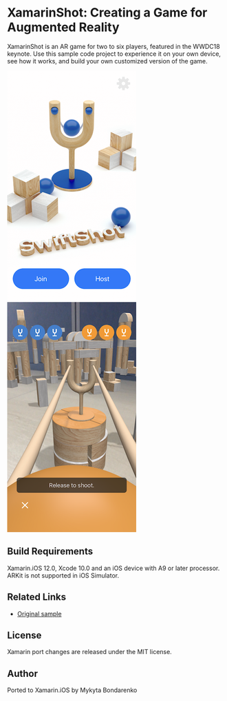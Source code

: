 XamarinShot: Creating a Game for Augmented Reality
============

XamarinShot is an AR game for two to six players, featured in the WWDC18 keynote. Use this sample code project to experience it on your own device, see how it works, and build your own customized version of the game.

![Home Screen](Screenshots/screenshot-1.png)![Shooting](Screenshots/screenshot-4.png)

Build Requirements
-------

Xamarin.iOS 12.0, Xcode 10.0 and an iOS device with A9 or later processor. ARKit is not supported in iOS Simulator.

Related Links
-------

- [Original sample](https://developer.apple.com/documentation/arkit/swiftshot_creating_a_game_for_augmented_reality)

License
-------

Xamarin port changes are released under the MIT license.

Author
------

Ported to Xamarin.iOS by Mykyta Bondarenko
